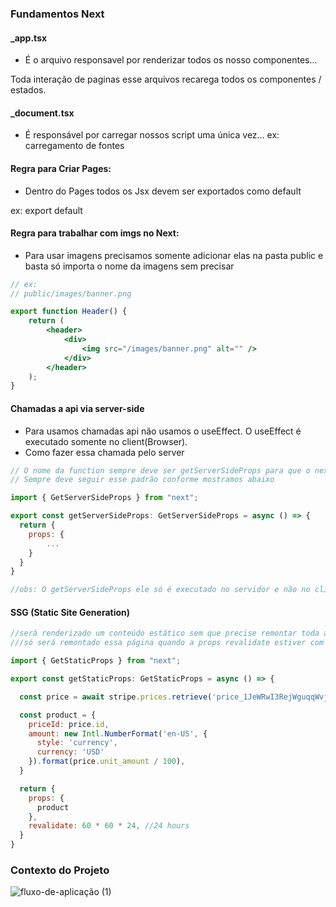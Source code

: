 ### Fundamentos Next

#### _app.tsx 
- É o arquivo responsavel por renderizar todos os nosso componentes...

Toda interação de paginas esse arquivos recarega todos os componentes / estados.

#### _document.tsx 
- É responsável por carregar nossos script uma única vez... 
ex: carregamento de fontes

#### Regra para Criar Pages:

- Dentro do Pages todos os Jsx devem ser exportados como default 

ex: export default

#### Regra para trabalhar com imgs no Next:

- Para usar imagens precisamos somente adicionar elas na pasta public e basta só importa o nome da imagens sem precisar

```jsx
// ex: 
// public/images/banner.png

export function Header() {
    return (
        <header>
            <div>
                <img src="/images/banner.png" alt="" />
            </div>
        </header>
    );
}

```

#### Chamadas a api via server-side

- Para usamos chamadas api não usamos o useEffect. O useEffect é executado somente no client(Browser).
- Como fazer essa chamada pelo server


```jsx
// O nome da function sempre deve ser getServerSideProps para que o next entenda 
// Sempre deve seguir esse padrão conforme mostramos abaixo

import { GetServerSideProps } from "next";

export const getServerSideProps: GetServerSideProps = async () => {
  return {
    props: {
        ...
    }
  }
}

//obs: O getServerSideProps ele só é executado no servidor e não no client

```

#### SSG (Static Site Generation)


```jsx
//será renderizado um conteúdo estático sem que precise remontar toda a pagina
///só será remontado essa página quando a props revalidate estiver com o tempo escotado.

import { GetStaticProps } from "next";

export const getStaticProps: GetStaticProps = async () => {

  const price = await stripe.prices.retrieve('price_1JeWRwI3RejWguqqWvjKfQj5');

  const product = { 
    priceId: price.id,
    amount: new Intl.NumberFormat('en-US', {
      style: 'currency',
      currency: 'USD'
    }).format(price.unit_amount / 100),
  }

  return {
    props: {
      product
    },
    revalidate: 60 * 60 * 24, //24 hours
  }
}

```

### Contexto do Projeto

![fluxo-de-aplicação (1)](https://user-images.githubusercontent.com/50894217/135559853-91b6c873-02ef-45a1-9709-460cfbd45b53.png)

